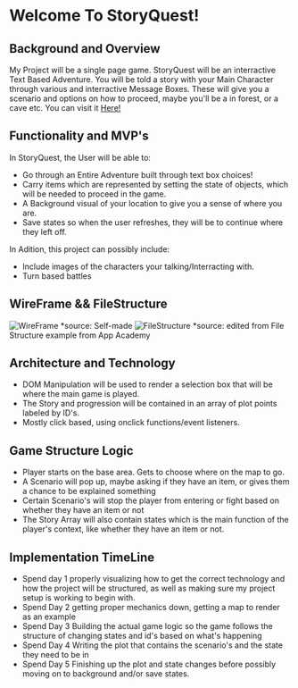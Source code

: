 # Welcome To StoryQuest!

## Background and Overview

My Project will be a single page game. StoryQuest will be an interractive Text Based Adventure. You will be told a story with your Main Character through various and interractive Message Boxes. These will give you a scenario and options on how to proceed, maybe you'll be a in forest, or a cave etc. You can visit it [Here!](https://shawkikased.github.io/StoryQuest/)

## Functionality and MVP's

In StoryQuest, the User will be able to:
* Go through an Entire Adventure built through text box choices!
* Carry items which are represented by setting the state of objects, which will be needed to proceed in the game.
* A Background visual of your location to give you a sense of where you are.
* Save states so when the user refreshes, they will be to continue where they left off.

In Adition, this project can possibly include:
* Include images of the characters your talking/Interracting with.
* Turn based battles

## WireFrame && FileStructure

![WireFrame](https://i.imgur.com/YGCZElE.png) *source: Self-made
![FileStructure](https://i.imgur.com/Js6uwzP.png) *source: edited from File Structure example from App Academy

## Architecture and Technology

* DOM Manipulation will be used to render a selection box that will be where the main game is played.
* The Story and progression will be contained in an array of plot points labeled by ID's.
* Mostly click based, using onclick functions/event listeners.

## Game Structure Logic
* Player starts on the base area. Gets to choose where on the map to go.
* A Scenario will pop up, maybe asking if they have an item, or gives them a chance to be explained something
* Certain Scenario's will stop the player from entering or fight based on whether they have an item or not
* The Story Array will also contain states which is the main function of the player's context, like whether they have an item or not.

## Implementation TimeLine

* Spend day 1 properly visualizing how to get the correct technology and how the project will be structured, as well as making sure my project setup is working to begin with.
* Spend Day 2 getting proper mechanics down, getting a map to render as an example
* Spend Day 3 Building the actual game logic so the game follows the structure of changing states and id's based on what's happening
* Spend Day 4 Writing the plot that contains the scenario's and the state they need to be in
* Spend Day 5 Finishing up the plot and state changes before possibly moving on to background and/or save states.